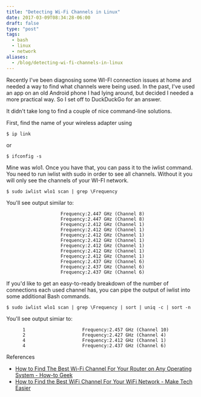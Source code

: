```yaml
---
title: "Detecting Wi-Fi Channels in Linux"
date: 2017-03-09T08:34:28-06:00
draft: false
type: "post"
tags:
  - bash
  - linux
  - network
aliases:
  - /blog/detecting-wi-fi-channels-in-linux
---
```


Recently I've been diagnosing some WI-FI connection issues at home and needed a way to find what channels were being used. In the past, I've used an app on an old Android phone I had lying around, but decided I needed a more practical way. So I set off to DuckDuckGo for an answer.

It didn't take long to find a couple of nice command-line solutions.

First, find the name of your wireless adapter using

```
$ ip link
```

or

```
$ ifconfig -s
```

Mine was wlo1. Once you have that, you can pass it to the iwlist command. You need to run iwlist with sudo in order to see all channels. Without it you will only see the channels of your WI-FI network.

```
$ sudo iwlist wlo1 scan | grep \Frequency
```

You'll see output similar to:

```
                    Frequency:2.447 GHz (Channel 8)
                    Frequency:2.447 GHz (Channel 8)
                    Frequency:2.412 GHz (Channel 1)
                    Frequency:2.412 GHz (Channel 1)
                    Frequency:2.412 GHz (Channel 1)
                    Frequency:2.412 GHz (Channel 1)
                    Frequency:2.412 GHz (Channel 1)
                    Frequency:2.412 GHz (Channel 1)
                    Frequency:2.412 GHz (Channel 1)
                    Frequency:2.437 GHz (Channel 6)
                    Frequency:2.437 GHz (Channel 6)
                    Frequency:2.437 GHz (Channel 6)
```

If you'd like to get an easy-to-ready breakdown of the number of connections each used channel has, you can pipe the output of iwlist into some additional Bash commands.

```
$ sudo iwlist wlo1 scan | grep \Frequency | sort | uniq -c | sort -n
```

You'll see output simiar to:

```
      1                     Frequency:2.457 GHz (Channel 10)
      2                     Frequency:2.427 GHz (Channel 4)
      4                     Frequency:2.412 GHz (Channel 1)
      4                     Frequency:2.437 GHz (Channel 6)
```

References

* [How to Find The Best Wi-Fi Channel For Your Router on Any Operating System - How-to Geek](https://www.howtogeek.com/197268/how-to-find-the-best-wi-fi-channel-for-your-router-on-any-operating-system/)
* [How to Find the Best WiFi Channel For Your WiFi Network - Make Tech Easier](https://www.maketecheasier.com/find-best-wifi-channel/)
